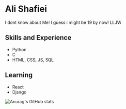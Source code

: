 # Ali Shafiei

I dont know about Me!
I guess i might be 19 by now!
LLJW 
 
## Skills and Experience
* Python
* C 
* HTML, CSS, JS, SQL

## Learning 
* React 
* Django

![Anurag's GitHub stats](https://github-readme-stats.vercel.app/api?username=969ali969&theme=radical)
